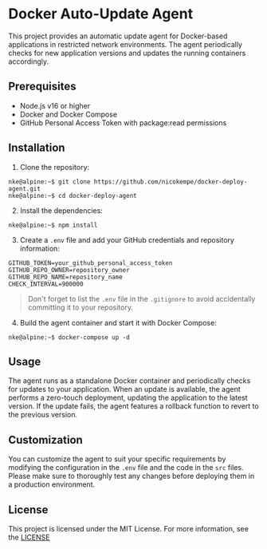 # Docker Auto-Update Agent

This project provides an automatic update agent for Docker-based applications in restricted network environments. The agent periodically checks for new application versions and updates the running containers accordingly.

## Prerequisites

- Node.js v16 or higher
- Docker and Docker Compose
- GitHub Personal Access Token with package:read permissions

## Installation

1. Clone the repository:

```console
nke@alpine:~$ git clone https://github.com/nicokempe/docker-deploy-agent.git
nke@alpine:~$ cd docker-deploy-agent
```

2. Install the dependencies:

```console
nke@alpine:~$ npm install
```

3. Create a `.env` file and add your GitHub credentials and repository information:

```env
GITHUB_TOKEN=your_github_personal_access_token
GITHUB_REPO_OWNER=repository_owner
GITHUB_REPO_NAME=repository_name
CHECK_INTERVAL=900000
```

> Don't forget to list the `.env` file in the `.gitignore` to avoid accidentally committing it to your repository.

4. Build the agent container and start it with Docker Compose:

```console
nke@alpine:~$ docker-compose up -d
```

## Usage

The agent runs as a standalone Docker container and periodically checks for updates to your application. When an update is available, the agent performs a zero-touch deployment, updating the application to the latest version. If the update fails, the agent features a rollback function to revert to the previous version.

## Customization

You can customize the agent to suit your specific requirements by modifying the configuration in the `.env` file and the code in the `src` files. Please make sure to thoroughly test any changes before deploying them in a production environment.

## License

This project is licensed under the MIT License. For more information, see the [LICENSE](https://github.com/nicokempe/docker-deploy-agent/blob/main/LICENSE)
